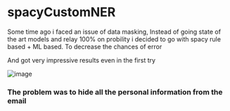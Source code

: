 # spacyCustomNER

Some time ago i faced an issue of data masking, Instead of going state of the art models and relay 100% on probility 
i decided to go with spacy rule based + ML based. To decrease the chances of error

And got very impressive results even in the first try 

![image](https://github.com/LLama2-Ai/spacyCustomNER/assets/142317270/587d58f7-ac4b-40fe-9167-6c2db7375cc7)



### The problem was to hide all the personal information from the email
